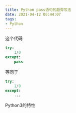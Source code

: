```yaml
---
title: Python pass语句的超秀写法
date: 2021-04-12 00:44:07
tags:
- Python
---
```


这个代码

```python
try:
	1/0
except:
	pass
```
等同于

```python
try:
	1/0
except:
	...
```

Python3的特性
